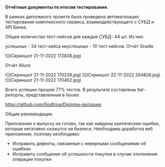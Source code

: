 **Отчётные документы по итогам тестирования.**

В рамках дипломного проекта была проведена автоматизация тестирования комплексного сервиса, взаимодействующего с СУБД и API Банка.

Общее количество тест-кейсов для каждой СУБД- 44 шт. Из них:

успешных - 34 тест-кейса
неуспешных - 10 тест-кейсов.
Отчёт Gradle

![](Скриншот 21-11-2022 172838.jpg)

Отчёт Allure

![](Скриншот 21-11-2022 170239.jpg)
![](Скриншот 22-11-2022 204826.jpg)
![](Скриншот 21-11-2022 170452.jpg)

Всего успешно прошли 77% тестов. В результате составлены баг-репорты, представленные в Issues

https://github.com/GodIrina/Diploma-qa/issues

Общие рекомендации.

Приложение к выпуску не готово, так как найдены критические ошибки, которые негативно скажутся на бизнесе. Необходима доработка веб приложения, поэтому необходимо:

- Исправить дефекты, связанные с неверными сообщениями об ошибках
- Исправить сообщение об успешности покупки в случае отклонения операции покупки